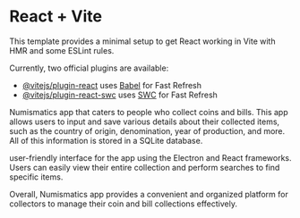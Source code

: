 # React + Vite

This template provides a minimal setup to get React working in Vite with HMR and some ESLint rules.

Currently, two official plugins are available:

- [@vitejs/plugin-react](https://github.com/vitejs/vite-plugin-react/blob/main/packages/plugin-react/README.md) uses [Babel](https://babeljs.io/) for Fast Refresh
- [@vitejs/plugin-react-swc](https://github.com/vitejs/vite-plugin-react-swc) uses [SWC](https://swc.rs/) for Fast Refresh


Numismatics app that caters to people who collect coins and bills. This app allows users to input and save various details about their collected items, such as the country of origin, denomination, year of production, and more. All of this information is stored in a SQLite database.

user-friendly interface for the app using the Electron and React frameworks. Users can easily view their entire collection and perform searches to find specific items.

Overall, Numismatics app provides a convenient and organized platform for collectors to manage their coin and bill collections effectively.
